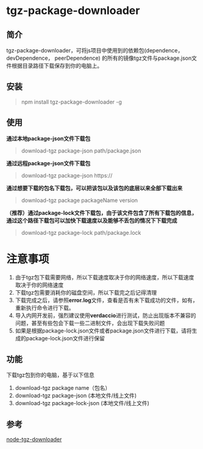# tgz-package-downloader

## 简介

tgz-package-downloader，可将js项目中使用到的依赖包(dependence， devDependence， peerDependence)
的所有的镜像tgz文件与package.json文件根据目录路径下载保存到你的电脑上。

## 安装

> npm install tgz-package-downloader -g

## 使用
**通过本地package-json文件下载包**
> download-tgz package-json path/package.json
> 
**通过远程package-json文件下载包**
> download-tgz package-json https://

**通过想要下载的包名下载包，可以把该包以及该包的底层以来全部下载出来**
> download-tgz package packageName version

**（推荐）通过package-lock文件下载包，由于该文件包含了所有下载包的信息，通过这个路径下载包可以加快下载速度以及能够不丢包的情况下下载完成**
> download-tgz package-lock path/package.lock

# 注意事项
1. 由于tgz包下载需要网络，所以下载速度取决于你的网络速度，所以下载速度取决于你的网络速度
2. 下载tgz包需要消耗你的磁盘空间，所以下载完之后记得清理
3. 下载完成之后，请参照**error.log**文件，查看是否有未下载成功的文件，如有，重新执行命令进行下载。
4. 导入内网开发前，强烈建议使用**verdaccio**进行测试，防止出现版本不兼容的问题，甚至有些包会下载一些二进制文件，会出现下载失败问题
5. 如果是根据package-lock.json文件或者package.json文件进行下载，请将生成的package-lock.json文件进行保留

## 功能

下载tgz包到你的电脑，基于以下信息

1. download-tgz package name（包名）
2. download-tgz package-json (本地文件/线上文件)
3. download-tgz package-lock-json (本地文件/线上文件)


## 参考
[node-tgz-downloader](https://www.npmjs.com/package/node-tgz-downloader)
